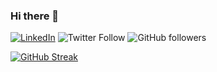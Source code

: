 ### Hi there 👋

[![LinkedIn](https://img.shields.io/badge/-LinkedIn-5c5c5c?&logo=Linkedin&?logoColor=white&link=https://www.linkedin.com/in/konstantinsivakov/)](https://www.linkedin.com/in/konstantinsivakov/)
![Twitter Follow](https://img.shields.io/twitter/follow/tino097?style=flat-square)
![GitHub followers](https://img.shields.io/github/followers/tino097)

[![GitHub Streak](https://streak-stats.demolab.com/?user=tino097&theme=merko)](https://git.io/streak-stats)


